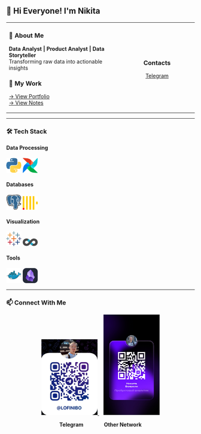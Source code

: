 ## 👋 Hi Everyone! I'm Nikita

<table>
  <tr>
    <td width="60%">

### 📌 About Me  
**Data Analyst | Product Analyst | Data Storyteller**  
Transforming raw data into actionable insights  

### 🚀 My Work  
[→ View Portfolio ](https://nikitaboyarkin.github.io/Personal_Projects.github.io/)  
[→ View Notes](https://nikitaboyarkin.github.io/digital_garden/)  

  </td>
    <td width="40%" align="center">

### Contacts

[Telegram](https://t.me/lofinibo)

  </td>
  </tr>
</table>

---

### 🛠 Tech Stack

#### Data Processing
<p>
  <img src="assets/python-icon.svg" width="40" title="Python" alt="Python">
  <img src="assets/apache-airflow.svg" width="40" title="Airflow" alt="Airflow">
</p>

#### Databases
<p>
  <img src="assets/postgresql-icon.svg" width="40" title="PostgreSQL" alt="PostgreSQL">
  <img src="assets/clickhouse.svg" width="40" title="ClickHouse" alt="ClickHouse">
</p>

#### Visualization
<p>
  <img src="assets/tableau-icon.svg" width="40" title="Tableau" alt="Tableau">
  <img src="assets/apache-superset-icon.svg" width="40" title="Superset" alt="Superset">
</p>

#### Tools
<p>
  <img src="assets/Docker Logo.svg" width="40" title="Docker" alt="Docker">
  <img src="assets/Obsidian Dark.svg" width="40" title="Obsidian" alt="Obsidian">
</p>

---

### 📫 Connect With Me

<p align="center">
  <a href="https://t.me/your_telegram" target="_blank">
    <img src="assets/telegrem_qr_code.JPG" width="150" alt="Telegram">
  </a> &nbsp;&nbsp;
  <a href="https://your-other-network.com" target="_blank">
    <img src="assets/сетка.JPG" width="150" alt="Other Network">
  </a>
</p>
<p align="center">
  <b>Telegram</b> &nbsp;&nbsp;&nbsp;&nbsp;&nbsp;&nbsp;&nbsp;&nbsp;&nbsp;&nbsp;&nbsp;&nbsp; 
  <b>Other Network</b>
</p>